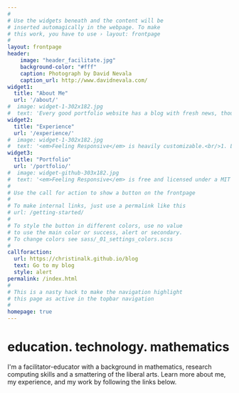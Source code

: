 ```yaml
---
#
# Use the widgets beneath and the content will be
# inserted automagically in the webpage. To make
# this work, you have to use › layout: frontpage
#
layout: frontpage
header:
    image: "header_facilitate.jpg"
    background-color: "#fff"
    caption: Photograph by David Nevala
    caption_url: http://www.davidnevala.com/
widget1:
  title: "About Me"
  url: '/about/'
#  image: widget-1-302x182.jpg
#  text: 'Every good portfolio website has a blog with fresh news, thoughts and develop&shy;ments of your activities. <em>Feeling Responsive</em> offers you a fully functional blog with an archive page to give readers a quick overview of all your posts.'
widget2:
  title: "Experience"
  url: '/experience/'
#  image: widget-1-302x182.jpg
#  text: '<em>Feeling Responsive</em> is heavily customizable.<br/>1. Language-Support :)<br/>2. Optimized for speed and it&#39;s responsive.<br/>3. Built on <a href="http://foundation.zurb.com/">Foundation Framework</a>.<br/>4. Seven different Headers.<br/>5. Customizable navigation, footer,...'
widget3:
  title: "Portfolio"
  url: '/portfolio/'
#  image: widget-github-303x182.jpg
#  text: '<em>Feeling Responsive</em> is free and licensed under a MIT License. Make it your own and start building. Grab the <a href="https://github.com/Phlow/feeling-responsive/tree/bare-bones-version">Bare-Bones-Version</a> for a fresh start or learn how to use it with the <a href="https://github.com/Phlow/feeling-responsive/tree/gh-pages">education-version</a> with sample posts and images. Then tell me via Twitter <a href="http://twitter.com/phlow">@phlow</a>.'
#
# Use the call for action to show a button on the frontpage
#
# To make internal links, just use a permalink like this
# url: /getting-started/
#
# To style the button in different colors, use no value
# to use the main color or success, alert or secondary.
# To change colors see sass/_01_settings_colors.scss
#
callforaction:
  url: https://christinalk.github.io/blog
  text: Go to my blog
  style: alert
permalink: /index.html
#
# This is a nasty hack to make the navigation highlight
# this page as active in the topbar navigation
#
homepage: true
---
```


# education. technology. mathematics

I'm a facilitator-educator with a background in mathematics, research computing 
skills and a smattering of the liberal arts.  Learn more about me, my experience, 
and my work by following the links below.  
